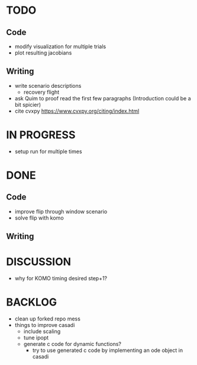 # TODO
## Code
- modify visualization for multiple trials
- plot resulting jacobians

## Writing
- write scenario descriptions
  - recovery flight
- ask Quim to proof read the first few paragraphs (Introduction could be a bit spicier) 
- cite cvxpy https://www.cvxpy.org/citing/index.html

# IN PROGRESS
- setup run for multiple times

# DONE
## Code
- improve flip through window scenario
- solve flip with komo

## Writing

# DISCUSSION
- why for KOMO timing desired step+1?

# BACKLOG
- clean up forked repo mess
- things to improve casadi
  - include scaling
  - tune ipopt
  - generate c code for dynamic functions?
    - try to use generated c code by implementing an ode object in casadi
